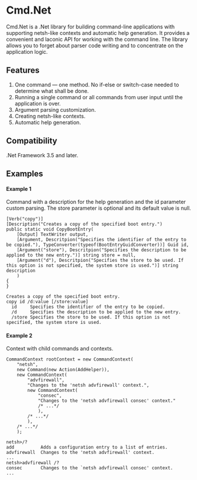 <h1>Cmd.Net</h1>

<p>Cmd.Net is a .Net library for building command-line applications with supporting netsh-like contexts and automatic help generation. It provides a convenient and laconic API for working with the command line. The library allows you to forget about parser code writing and to concentrate on the application logic.</p>

<h2>Features</h2>

<ol>
	<li>One command &mdash; one method. No if-else or switch-case needed to determine what shall be done.</li>
	<li>Running a single command or all commands from user input until the application is over.</li>
	<li>Argument parsing customization.</li>
	<li>Creating netsh-like contexts.</li>
	<li>Automatic help generation.</li>
</ol>

<h2>Compatibility</h2>

<p>.Net Framework 3.5 and later.</p>

<h2>Examples</h2>

<h4>Example 1</h4>

<p>Command with a description for the help generation and the id parameter custom parsing. The store parameter is optional and its default value is null.</p>

<pre><code>[Verb("copy")]
[Description("Creates a copy of the specified boot entry.")
public static void CopyBootEntry(
	[Output] TextWriter output,
	[Argument, Descritpion("Specifies the identifier of the entry to be copied."), TypeConverter(typeof(BootEntryGuidConverter))] Guid id,
	[Argument("store"), Descritpion("Specifies the description to be applied to the new entry.")] string store = null,
	[Argument("d"), Descritpion("Specifies the store to be used. If this option is not specified, the system store is used.")] string description
	)
{
}
</code></pre>

<pre><code>Creates a copy of the specified boot entry.
copy id /d:value [/store:value]
  id     Specifies the identifier of the entry to be copied.
  /d     Specifies the description to be applied to the new entry.
  /store Specifies the store to be used. If this option is not specified, the system store is used.
</code></pre>

<h4>Example 2</h4>

<p>Context with child commands and contexts.</p>

<pre><code>CommandContext rootContext = new CommandContext(
	"netsh",
	new Command(new Action(AddHelper)),
	new CommandContext(
		"advfirewall",
		"Changes to the 'netsh advfirewall' context.",
		new CommandContext(
			"consec",
			"Changes to the 'netsh advfirewall consec' context."
			/* ...*/
			),
		/* ...*/
		),
	/* ...*/
	);
</code></pre>

<pre><code>netsh&gt;/?
add          Adds a configuration entry to a list of entries.
advfirewall  Changes to the 'netsh advfirewall' context.
...
netsh&gt;advfirewall /?
consec       Changes to the `netsh advfirewall consec' context.
...
</code></pre>